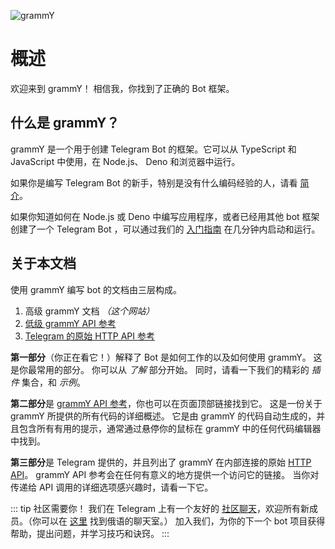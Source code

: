 <!-- markdownlint-disable first-line-heading -->

![grammY](/images/grammY.svg)

# 概述

欢迎来到 grammY！
相信我，你找到了正确的 Bot 框架。

## 什么是 grammY？

grammY 是一个用于创建 Telegram Bot 的框架。它可以从 TypeScript 和 JavaScript 中使用，在 Node.js、 Deno 和浏览器中运行。

如果你是编写 Telegram Bot 的新手，特别是没有什么编码经验的人，请看 [简介](./introduction)。

如果你知道如何在 Node.js 或 Deno 中编写应用程序，或者已经用其他 bot 框架创建了一个 Telegram Bot ，可以通过我们的 [入门指南](./getting-started) 在几分钟内启动和运行。

## 关于本文档

使用 grammY 编写 bot 的文档由三层构成。

1. 高级 grammY 文档 _（这个网站）_
2. [低级 grammY API 参考](/ref/core/)
3. [Telegram 的原始 HTTP API 参考](https://core.telegram.org/bots/api)

**第一部分**（你正在看它！）解释了 Bot 是如何工作的以及如何使用 grammY。
这是你最常用的部分。
你可以从 _了解_ 部分开始。
同时，请看一下我们的精彩的 _插件_ 集合，和 _示例_。

**第二部分**是 [grammY API 参考](/ref/core/)，你也可以在页面顶部链接找到它。
这是一份关于 grammY 所提供的所有代码的详细概述。
它是由 grammY 的代码自动生成的，并且包含所有有用的提示，通常通过悬停你的鼠标在 grammY 中的任何代码编辑器中找到。

**第三部分**是 Telegram 提供的，并且列出了 grammY 在内部连接的原始 [HTTP API](https://core.telegram.org/bots/api)。
grammY API 参考会在任何有意义的地方提供一个访问它的链接。
当你对传递给 API 调用的详细选项感兴趣时，请看一下它。

::: tip 社区需要你！
我们在 Telegram 上有一个友好的 [社区聊天](https://t.me/grammyjs)，欢迎所有新成员。（你可以在 [这里](https://t.me/grammyjs_ru) 找到俄语的聊天室。）
加入我们，为你的下一个 bot 项目获得帮助，提出问题，并学习技巧和诀窍。
:::
